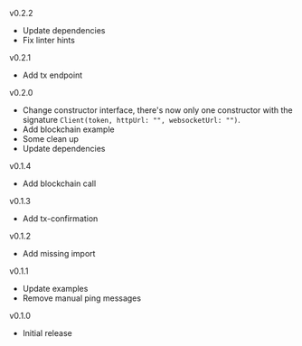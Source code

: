 v0.2.2
* Update dependencies
* Fix linter hints
 
v0.2.1
* Add tx endpoint

v0.2.0
* Change constructor interface, there's now only one constructor with the signature `Client(token, httpUrl: "", websocketUrl: "")`.
* Add blockchain example
* Some clean up
* Update dependencies

v0.1.4
* Add blockchain call

v0.1.3
* Add tx-confirmation
 
v0.1.2
* Add missing import
 
v0.1.1
* Update examples
* Remove manual ping messages

v0.1.0
* Initial release
